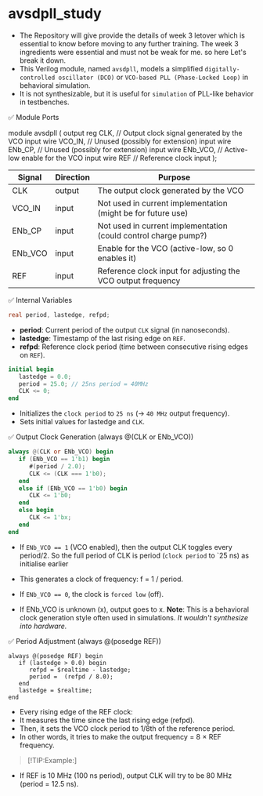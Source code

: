 # avsdpll_study
- The Repository will give provide the details of week 3 letover which is essential to know before moving to any further training. The week 3 ingredients were essential and must not be weak for me. so here Let's break it down.
- This Verilog module, named `avsdpll`, models a simplified `digitally-controlled oscillator (DCO)` or `VCO-based PLL (Phase-Locked Loop)` in behavioral simulation. 
- It is not synthesizable, but it is useful for `simulation` of PLL-like behavior in testbenches.
  
✅ Module Ports

module avsdpll (
   output reg  CLK,     // Output clock signal generated by the VCO
   input  wire VCO_IN,  // Unused (possibly for extension)
   input  wire ENb_CP,  // Unused (possibly for extension)
   input  wire ENb_VCO, // Active-low enable for the VCO
   input  wire REF      // Reference clock input
);

| Signal   | Direction | Purpose                                           |
|----------|-----------|--------------------------------------------------|
| CLK      | output    | The output clock generated by the VCO            |
| VCO_IN   | input     | Not used in current implementation (might be for future use) |
| ENb_CP   | input     | Not used in current implementation (could control charge pump?) |
| ENb_VCO  | input     | Enable for the VCO (active-low, so 0 enables it) |
| REF      | input     | Reference clock input for adjusting the VCO output frequency |

✅ Internal Variables

```verilog
real period, lastedge, refpd;
```
- **period**: Current period of the output `CLK` signal (in nanoseconds).
- **lastedge**: Timestamp of the last rising edge on `REF`.
- **refpd**: Reference clock period (time between consecutive rising edges on `REF`).

```verilog
initial begin
   lastedge = 0.0;
   period = 25.0; // 25ns period = 40MHz
   CLK <= 0;
end
```
- Initializes the `clock period` to `25 ns` (→ `40 MHz` output frequency).
- Sets initial values for lastedge and `CLK`.

✅ Output Clock Generation (always @(CLK or ENb_VCO))

```verilog
always @(CLK or ENb_VCO) begin
   if (ENb_VCO == 1'b1) begin
      #(period / 2.0);
      CLK <= (CLK === 1'b0);
   end
   else if (ENb_VCO == 1'b0) begin
      CLK <= 1'b0;
   end 
   else begin
      CLK <= 1'bx;
   end
end
```

- If `ENb_VCO == 1` (VCO enabled), then the output CLK toggles every period/2. So the full period of CLK is period (`clock period` to `25 ns) as initialise earlier
- This generates a clock of frequency: f = 1 / period.
  
- If `ENb_VCO == 0`, the clock is `forced low` (off).
  
- If ENb_VCO is unknown (x), output goes to x.
**Note**: This is a behavioral clock generation style often used in simulations. *It wouldn't synthesize into hardware.*

✅ Period Adjustment (always @(posedge REF))
```
always @(posedge REF) begin
   if (lastedge > 0.0) begin
      refpd = $realtime - lastedge;
      period =  (refpd / 8.0);
   end
   lastedge = $realtime;
end
```
- Every rising edge of the REF clock:
- It measures the time since the last rising edge (refpd).
- Then, it sets the VCO clock period to 1/8th of the reference period.
- In other words, it tries to make the output frequency = 8 × REF frequency.

> [!TIP:Example:]
- If REF is 10 MHz (100 ns period), output CLK will try to be 80 MHz (period = 12.5 ns).
